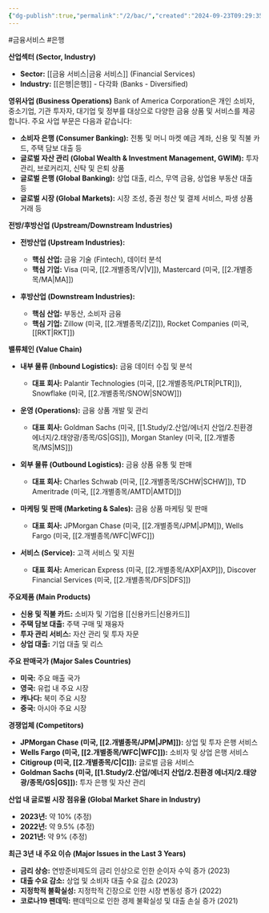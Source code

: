 ```yaml
---
{"dg-publish":true,"permalink":"/2/bac/","created":"2024-09-23T09:29:35.117+09:00","updated":"2025-07-29T21:37:04.382+09:00"}
---
```


#금융서비스 #은행 

**산업섹터 (Sector, Industry)**

- **Sector:** [[금융 서비스\|금융 서비스]] (Financial Services)
- **Industry:** [[은행\|은행]] - 다각화 (Banks - Diversified)

**영위사업 (Business Operations)** Bank of America Corporation은 개인 소비자, 중소기업, 기관 투자자, 대기업 및 정부를 대상으로 다양한 금융 상품 및 서비스를 제공합니다. 주요 사업 부문은 다음과 같습니다:

- **소비자 은행 (Consumer Banking):** 전통 및 머니 마켓 예금 계좌, 신용 및 직불 카드, 주택 담보 대출 등
- **글로벌 자산 관리 (Global Wealth & Investment Management, GWIM):** 투자 관리, 브로커리지, 신탁 및 은퇴 상품
- **글로벌 은행 (Global Banking):** 상업 대출, 리스, 무역 금융, 상업용 부동산 대출 등
- **글로벌 시장 (Global Markets):** 시장 조성, 증권 청산 및 결제 서비스, 파생 상품 거래 등

**전방/후방산업 (Upstream/Downstream Industries)**

- **전방산업 (Upstream Industries):**
    - **핵심 산업:** 금융 기술 (Fintech), 데이터 분석
    - **핵심 기업:** Visa (미국, [[2.개별종목/V\|V]]), Mastercard (미국, [[2.개별종목/MA\|MA]])
      
- **후방산업 (Downstream Industries):**
    - **핵심 산업:** 부동산, 소비자 금융
    - **핵심 기업:** Zillow (미국, [[2.개별종목/Z\|Z]]), Rocket Companies (미국, [[RKT\|RKT]])

**밸류체인 (Value Chain)**

- **내부 물류 (Inbound Logistics):** 금융 데이터 수집 및 분석
    - **대표 회사:** Palantir Technologies (미국, [[2.개별종목/PLTR\|PLTR]]), Snowflake (미국, [[2.개별종목/SNOW\|SNOW]])
      
- **운영 (Operations):** 금융 상품 개발 및 관리
    - **대표 회사:** Goldman Sachs (미국, [[1.Study/2.산업/에너지 산업/2.친환경 에너지/2.태양광/종목/GS\|GS]]), Morgan Stanley (미국, [[2.개별종목/MS\|MS]])
      
- **외부 물류 (Outbound Logistics):** 금융 상품 유통 및 판매
    - **대표 회사:** Charles Schwab (미국, [[2.개별종목/SCHW\|SCHW]]), TD Ameritrade (미국, [[2.개별종목/AMTD\|AMTD]])
      
- **마케팅 및 판매 (Marketing & Sales):** 금융 상품 마케팅 및 판매
    - **대표 회사:** JPMorgan Chase (미국, [[2.개별종목/JPM\|JPM]]), Wells Fargo (미국, [[2.개별종목/WFC\|WFC]])
      
- **서비스 (Service):** 고객 서비스 및 지원
    - **대표 회사:** American Express (미국, [[2.개별종목/AXP\|AXP]]), Discover Financial Services (미국, [[2.개별종목/DFS\|DFS]])

**주요제품 (Main Products)**

- **신용 및 직불 카드:** 소비자 및 기업용 [[신용카드\|신용카드]]
- **주택 담보 대출:** 주택 구매 및 재융자
- **투자 관리 서비스:** 자산 관리 및 투자 자문
- **상업 대출:** 기업 대출 및 리스

**주요 판매국가 (Major Sales Countries)**

- **미국:** 주요 매출 국가
- **영국:** 유럽 내 주요 시장
- **캐나다:** 북미 주요 시장
- **중국:** 아시아 주요 시장

**경쟁업체 (Competitors)**

- **JPMorgan Chase (미국, [[2.개별종목/JPM\|JPM]]):** 상업 및 투자 은행 서비스
- **Wells Fargo (미국, [[2.개별종목/WFC\|WFC]]):** 소비자 및 상업 은행 서비스
- **Citigroup (미국, [[2.개별종목/C\|C]]):** 글로벌 금융 서비스
- **Goldman Sachs (미국, [[1.Study/2.산업/에너지 산업/2.친환경 에너지/2.태양광/종목/GS\|GS]]):** 투자 은행 및 자산 관리

**산업 내 글로벌 시장 점유율 (Global Market Share in Industry)**

- **2023년:** 약 10% (추정)
- **2022년:** 약 9.5% (추정)
- **2021년:** 약 9% (추정)

**최근 3년 내 주요 이슈 (Major Issues in the Last 3 Years)**

- **금리 상승:** 연방준비제도의 금리 인상으로 인한 순이자 수익 증가 (2023)
- **대출 수요 감소:** 상업 및 소비자 대출 수요 감소 (2023)
- **지정학적 불확실성:** 지정학적 긴장으로 인한 시장 변동성 증가 (2022)
- **코로나19 팬데믹:** 팬데믹으로 인한 경제 불확실성 및 대출 손실 증가 (2021)